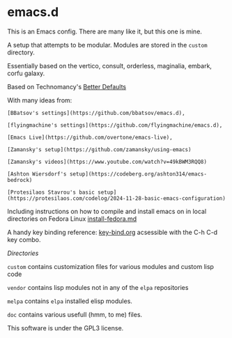 emacs.d
=======

This is an Emacs config. There are many like it, but this one is mine.

A setup that attempts to be modular. Modules are stored in the `custom` directory.

Essentially based on the vertico, consult, orderless, maginalia, embark, corfu galaxy.

Based on Technomancy's [Better Defaults](https://git.sr.ht/~technomancy/better-defaults)

With many ideas from:

    [BBatsov's settings](https://github.com/bbatsov/emacs.d),

    [flyingmachine's settings](https://github.com/flyingmachine/emacs.d),

    [Emacs Live](https://github.com/overtone/emacs-live),

    [Zamansky's setup](https://github.com/zamansky/using-emacs)

    [Zamansky's videos](https://www.youtube.com/watch?v=49kBWM3RQQ8)

    [Ashton Wiersdorf's setup](https://codeberg.org/ashton314/emacs-bedrock)

    [Protesilaos Stavrou's basic setup](https://protesilaos.com/codelog/2024-11-28-basic-emacs-configuration)

Including instructions on how to compile and install emacs on in local directories on Fedora Linux [install-fedora.md](./doc/install-fedora.md)

A handy key binding reference: [key-bind.org](./doc/key-bind.org) acsessible with the C-h C-d key combo.

*Directories*

```custom``` contains customization files for various modules and custom lisp code

```vendor``` contains lisp modules not in any of the ```elpa``` repositories

```melpa```  contains ```elpa``` installed elisp modules.

```doc```    contains various usefull (hmm, to me) files.


This software is under the GPL3 license.
